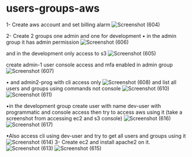 # users-groups-aws
1-	Create aws account and set billing alarm
![Screenshot (604)](https://user-images.githubusercontent.com/93229250/227193777-7ce97857-0c9a-4924-9910-63f66f3c50ef.png)

2-  Create 2 groups one admin and one for development
• in the admin group it has admin permission 
![Screenshot (606)](https://user-images.githubusercontent.com/93229250/227194372-e907f457-b489-4a97-ad5a-53a4b1c7b17d.png)

and in the development only access to s3
![Screenshot (605)](https://user-images.githubusercontent.com/93229250/227194325-e036fc4d-a67d-460b-91ba-a40a91b8db72.png)

create admin-1 user console access and mfa enabled in admin group
![Screenshot (607)](https://user-images.githubusercontent.com/93229250/227194508-c1ff2c73-a252-442e-a3f6-02212c8cb551.png)

• and admin2-prog with cli access only 
![Screenshot (608)](https://user-images.githubusercontent.com/93229250/227194812-3b86d996-85d8-4377-bbeb-625b25617d2b.png)
and list all users and groups using commands not console
![Screenshot (610)](https://user-images.githubusercontent.com/93229250/227195012-27c7af1a-bf6c-46b5-8e15-f69745f19ebe.png)
![Screenshot (611)](https://user-images.githubusercontent.com/93229250/227195061-897e1123-5d50-4911-a698-3af8086117c8.png)

•in the development group create user with name dev-user with programmatic and console access then try to access aws using it (take a screenshot from accessing ec2 and s3 console)
![Screenshot (616)](https://user-images.githubusercontent.com/93229250/227196306-ec6def84-432c-4414-bef5-a4d928754c2d.png)
![Screenshot (617)](https://user-images.githubusercontent.com/93229250/227196337-10525cca-4cd8-4978-a0b9-86d8332108db.png)

•Also access cli using dev-user and try to get all users and groups using it 
![Screenshot (614)](https://user-images.githubusercontent.com/93229250/227195803-c859d53c-1556-40d8-b109-09ee57e5f112.png)
3- Create ec2 and install apache2 on it.
![Screenshot (613)](https://user-images.githubusercontent.com/93229250/227195635-29a4b0dc-979b-438b-807c-4c19687110ec.png)
![Screenshot (615)](https://user-images.githubusercontent.com/93229250/227195670-340054fa-15a5-457c-98de-96dc34258fbe.png)
